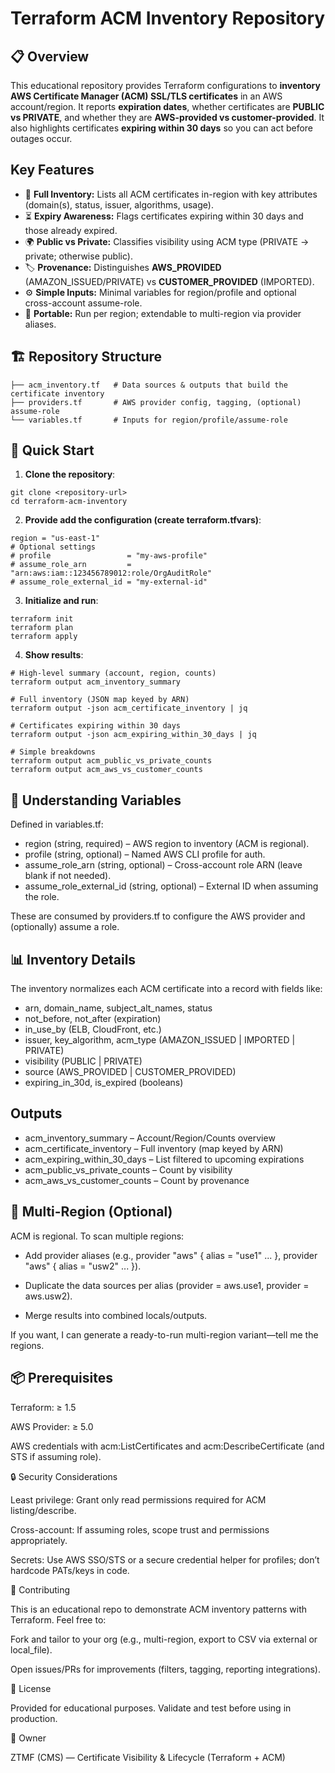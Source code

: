 # Terraform ACM Inventory Repository

## 📋 Overview
This educational repository provides Terraform configurations to **inventory AWS Certificate Manager (ACM) SSL/TLS certificates** in an AWS account/region. It reports **expiration dates**, whether certificates are **PUBLIC vs PRIVATE**, and whether they are **AWS-provided vs customer-provided**. It also highlights certificates **expiring within 30 days** so you can act before outages occur.

## Key Features
- 🧾 **Full Inventory:** Lists all ACM certificates in-region with key attributes (domain(s), status, issuer, algorithms, usage).
- ⏳ **Expiry Awareness:** Flags certificates expiring within 30 days and those already expired.
- 🌍 **Public vs Private:** Classifies visibility using ACM type (PRIVATE → private; otherwise public).
- 🏷️ **Provenance:** Distinguishes **AWS_PROVIDED** (AMAZON_ISSUED/PRIVATE) vs **CUSTOMER_PROVIDED** (IMPORTED).
- ⚙️ **Simple Inputs:** Minimal variables for region/profile and optional cross-account assume-role.
- 🔁 **Portable:** Run per region; extendable to multi-region via provider aliases.

## 🏗️ Repository Structure

```
├── acm_inventory.tf   # Data sources & outputs that build the certificate inventory
├── providers.tf       # AWS provider config, tagging, (optional) assume-role
└── variables.tf       # Inputs for region/profile/assume-role
```

## 🚀 Quick Start

1. **Clone the repository**:

```
git clone <repository-url>
cd terraform-acm-inventory
```

2. **Provide add the configuration (create terraform.tfvars)**:

``` 
region = "us-east-1"
# Optional settings
# profile                 = "my-aws-profile"
# assume_role_arn         = "arn:aws:iam::123456789012:role/OrgAuditRole"
# assume_role_external_id = "my-external-id"
``` 

3. **Initialize and run**:

```
terraform init
terraform plan
terraform apply
```

4. **Show results**:

```
# High-level summary (account, region, counts)
terraform output acm_inventory_summary

# Full inventory (JSON map keyed by ARN)
terraform output -json acm_certificate_inventory | jq

# Certificates expiring within 30 days
terraform output -json acm_expiring_within_30_days | jq

# Simple breakdowns
terraform output acm_public_vs_private_counts
terraform output acm_aws_vs_customer_counts
```

## 🔧 Understanding Variables
Defined in variables.tf:
- region (string, required) – AWS region to inventory (ACM is regional).
- profile (string, optional) – Named AWS CLI profile for auth.
- assume_role_arn (string, optional) – Cross-account role ARN (leave blank if not needed).
- assume_role_external_id (string, optional) – External ID when assuming the role.
  
These are consumed by providers.tf to configure the AWS provider and (optionally) assume a role.

## 📊 Inventory Details

The inventory normalizes each ACM certificate into a record with fields like:
- arn, domain_name, subject_alt_names, status
- not_before, not_after (expiration)
- in_use_by (ELB, CloudFront, etc.)
- issuer, key_algorithm, acm_type (AMAZON_ISSUED | IMPORTED | PRIVATE)
- visibility (PUBLIC | PRIVATE)
- source (AWS_PROVIDED | CUSTOMER_PROVIDED)
- expiring_in_30d, is_expired (booleans)

## Outputs
- acm_inventory_summary – Account/Region/Counts overview
- acm_certificate_inventory – Full inventory (map keyed by ARN)
- acm_expiring_within_30_days – List filtered to upcoming expirations
- acm_public_vs_private_counts – Count by visibility
- acm_aws_vs_customer_counts – Count by provenance

## 🧭 Multi-Region (Optional)

ACM is regional. To scan multiple regions:

- Add provider aliases (e.g., provider "aws" { alias = "use1" ... }, provider "aws" { alias = "usw2" ... }).

- Duplicate the data sources per alias (provider = aws.use1, provider = aws.usw2).

- Merge results into combined locals/outputs.

If you want, I can generate a ready-to-run multi-region variant—tell me the regions.

## 📦 Prerequisites

Terraform: ≥ 1.5

AWS Provider: ≥ 5.0

AWS credentials with acm:ListCertificates and acm:DescribeCertificate (and STS if assuming role).

🔒 Security Considerations

Least privilege: Grant only read permissions required for ACM listing/describe.

Cross-account: If assuming roles, scope trust and permissions appropriately.

Secrets: Use AWS SSO/STS or a secure credential helper for profiles; don’t hardcode PATs/keys in code.

🤝 Contributing

This is an educational repo to demonstrate ACM inventory patterns with Terraform. Feel free to:

Fork and tailor to your org (e.g., multi-region, export to CSV via external or local_file).

Open issues/PRs for improvements (filters, tagging, reporting integrations).

📄 License

Provided for educational purposes. Validate and test before using in production.

🏢 Owner

ZTMF (CMS) — Certificate Visibility & Lifecycle (Terraform + ACM)
